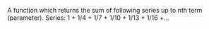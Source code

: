A function which returns the sum of following series up to nth term (parameter).
Series: 1 + 1/4 + 1/7 + 1/10 + 1/13 + 1/16 +...

